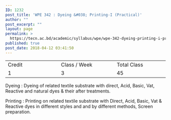 ```yaml
---
ID: 1232
post_title: 'WPE 342 : Dyeing &#038; Printing-I (Practical)'
author: ""
post_excerpt: ""
layout: page
permalink: >
  https://tecn.ac.bd/academic/syllabus/wpe/wpe-342-dyeing-printing-i-practical
published: true
post_date: 2018-04-12 03:41:50
---
```

<table width="627">
<tbody>
<tr>
<td width="206">Credit</td>
<td width="220">Class / Week</td>
<td width="200">Total Class</td>
</tr>
<tr>
<td width="206">1</td>
<td width="220">3</td>
<td width="200">45</td>
</tr>
</tbody>
</table>
Dyeing : Dyeing of related textile substrate with direct, Acid, Basic, Vat, Reactive and natural dyes &amp; their after treatments.

Printing : Printing on related textile substrate with Direct, Acid, Basic, Vat &amp; Reactive dyes in different styles and and by different methods, Screen preparation.